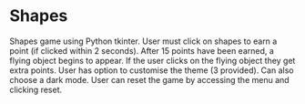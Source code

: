 # Shapes
Shapes game using Python tkinter.
User must click on shapes to earn a point (if clicked within 2 seconds). After 15 points have been earned, a flying object begins to appear.
If the user clicks on the flying object they get extra points.
User has option to customise the theme (3 provided). Can also choose a dark mode.
User can reset the game by accessing the menu and clicking reset.
